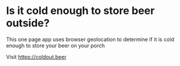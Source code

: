 # Is it cold enough to store beer outside?

This one page app uses browser geolocation to determine if it is cold enough to store your beer on your porch

Visit https://coldout.beer
